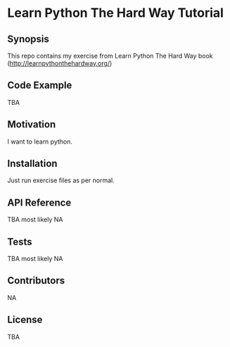 # Learn Python The Hard Way Tutorial

## Synopsis

This repo contains my exercise from Learn Python The Hard Way book (http://learnpythonthehardway.org/)

## Code Example

TBA

## Motivation

I want to learn python.

## Installation

Just run exercise files as per normal.

## API Reference

TBA most likely NA

## Tests

TBA most likely NA

## Contributors

NA

## License

TBA